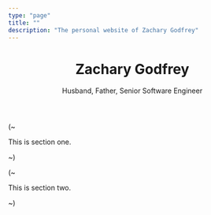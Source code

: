 ```yaml
---
type: "page"
title: ""
description: "The personal website of Zachary Godfrey"
---
```


<header>
  <h1>Zachary Godfrey</h1>

  <p>Husband, Father, Senior Software Engineer</p>
</header>

(~

This is section one.

~)

(~

This is section two.

~)